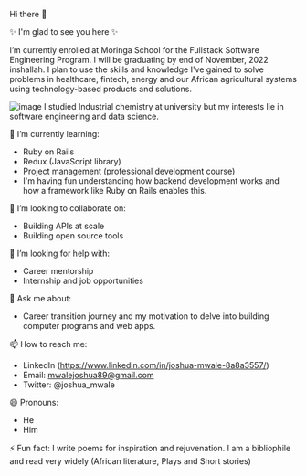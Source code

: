 Hi there 👋

✨ I'm glad to see you here ✨ 

I’m currently enrolled at Moringa School for the Fullstack Software Engineering Program. I will be graduating by end of November, 2022 inshallah. I plan to use the skills and knowledge I've gained to solve problems in healthcare, fintech, energy and our African agricultural systems using technology-based products and solutions. 

![image](https://user-images.githubusercontent.com/106306519/190840392-1a3cfac3-e7fb-4b17-9c40-40cf00ff39ca.png)
I studied Industrial chemistry at university but my interests lie in software engineering and data science. 

🌱 I’m currently learning:
- Ruby on Rails 
- Redux (JavaScript library)
- Project management (professional development course)
- I'm having fun understanding how backend development works and how a framework like Ruby on Rails enables this.

👯 I’m looking to collaborate on:
   - Building APIs at scale 
   - Building open source tools 
 
🤔 I’m looking for help with:
 - Career mentorship
 - Internship and job opportunities 
 
💬 Ask me about:
  - Career transition journey and my motivation to delve into building computer programs and web apps. 
  
📫 How to reach me:
- LinkedIn (https://www.linkedin.com/in/joshua-mwale-8a8a3557/)
- Email: mwalejoshua89@gmail.com
- Twitter: @joshua_mwale
 
😄 Pronouns:
- He
- Him

⚡ Fun fact: I write poems for inspiration and rejuvenation. I am a bibliophile and read very widely (African literature, Plays and Short stories)

